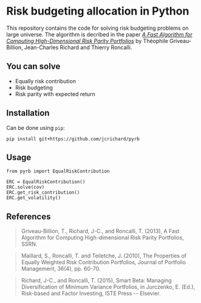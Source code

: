 Risk budgeting allocation in Python
================

This repository contains the code for solving risk budgeting problems on large universe. The algorithm is decribed in the paper  [*A Fast Algorithm for Computing High-Dimensional Risk Parity Portfolios*](https://papers.ssrn.com/sol3/papers.cfm?abstract_id=2325255) 
by Théophile Griveau-Billion, Jean-Charles Richard and Thierry Roncalli. 

You can solve
------------------

- Equally risk contribution
- Risk budgeting
- Risk parity with expected return

Installation
------------------
 Can be done using ``pip``: 

    pip install git+https://github.com/jcrichard/pyrb
    
Usage
------------------

    from pyrb import EqualRiskContribution

    ERC = EqualRiskContribution()
    ERC.solve(cov)
    ERC.get_risk_contribution()
    ERC.get_volatility()


References
------------------

>Griveau-Billion, T., Richard, J-C., and Roncalli, T. (2013), A Fast Algorithm for Computing High-dimensional Risk Parity Portfolios, SSRN.

>Maillard, S., Roncalli, T. and
    Teiletche, J. (2010), The Properties of Equally Weighted Risk Contribution Portfolios,
    Journal of Portfolio Management, 36(4), pp. 60-70.
    
>Richard, J-C., and Roncalli, T. (2015), Smart
    Beta: Managing Diversification of Minimum Variance Portfolios, in Jurczenko, E. (Ed.),
    Risk-based and Factor Investing, ISTE Press -- Elsevier.
    

 
